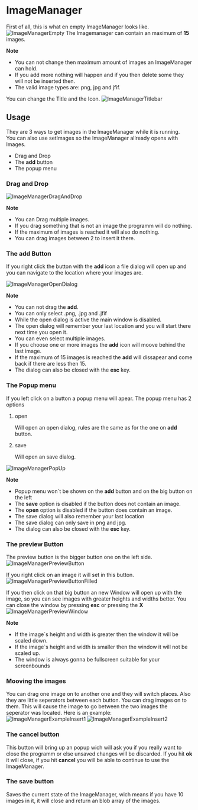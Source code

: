  # ImageManager

First of all, this is what en empty ImageManager looks like.
![ImageManagerEmpty](https://raw.githubusercontent.com/BBj-Plugins/ImageManager/master/docs/screenshots/ImageManagerEmpty.PNG)
The Imagemanager can contain an maximum of **15** images.


**Note**
- You can not change then maximum amount of images an ImageManager can hold.
- If you add more nothing will happen and if you then delete some they will not be inserted then.
- The valid image types are: png, jpg and jfif.
 
You can change the Title and the Icon.
![ImageManagerTitlebar](https://raw.githubusercontent.com/BBj-Plugins/ImageManager/master/docs/screenshots/ImageManagerTitlebar.PNG)

 ## Usage 
They are 3 ways to get images in the ImageManager while it is running. <br>
You can also use setImages so the ImageManager allready opens with Images.

- Drag and Drop
- The **add** button
- The popup menu
 
 ### Drag and Drop
![ImageManagerDragAndDrop](https://raw.githubusercontent.com/BBj-Plugins/ImageManager/master/docs/screenshots/ImageManagerDragAndDrop.jpg)

**Note**

- You can Drag multiple images.
- If you drag something that is not an image the programm will do nothing.
- If the maximum of images is reached it will also do nothing.
- You can drag images between 2 to insert it there.


 ### The **add** Button  
If you right click the button with the **add** icon a file dialog will open up and you can navigate to the location where your images are. 


![ImageManagerOpenDialog](https://raw.githubusercontent.com/BBj-Plugins/ImageManager/master/docs/screenshots/ImageManagerOpenDialog.PNG)


**Note** 


- You can not drag the **add**.
- You can only select .png, .jpg and .jfif
- While the open dialog is active the main window is disabled.
- The open dialog will remember your last location and you will start there next time you open it.
- You can even select multiple images.
- If you choose one or more images the **add** icon will moove behind the last image.
- If the maximum of 15 images is reached the **add** will dissapear and come back if there are less then 15.
- The dialog can also be closed with the **esc** key.


 ### The Popup menu
If you left click on a button a popup menu will apear.
The popup menu has 2 options


1. open


	Will open an open dialog, rules are the same as for the one on **add** button.
2. save


	Will open an save dialog.

 
![ImageManagerPopUp](https://raw.githubusercontent.com/BBj-Plugins/ImageManager/master/docs/screenshots/ImageManagerPopUp.jpg)

**Note**



- Popup menu won`t be shown on the **add** button and on the big button on the left
- The **save** option is disabled if the button does not contain an image.
- The **open** option is disabled if the button does contain an image.
- The save dialog will also remember your last location
- The save dialog can only save in png and jpg.
- The dialog can also be closed with the **esc** key.


 ### The preview Button
The preview button is the bigger button one on the left side.
![ImageManagerPreviewButton](https://raw.githubusercontent.com/BBj-Plugins/ImageManager/master/docs/screenshots/ImageManagerPreviewButton.jpg)


If you right click on an image it will set in this button.
![ImageManagerPreviewButtonFilled](https://raw.githubusercontent.com/BBj-Plugins/ImageManager/master/docs/screenshots/ImageManagerPreviewButtonFilled.jpg)


If you then click on that big button an new Window will open up with the image, so you can see images with greater heights and widths better.
You can close the window by pressing **esc** or pressing the **X**
![ImageManagerPreviewWindow](https://raw.githubusercontent.com/BBj-Plugins/ImageManager/master/docs/screenshots/ImageManagerPreviewWindow.jpg)


**Note** 


- If the image`s height and width is greater then the window it will be scaled down. 
- If the image`s height and width is smaller then the window it will not be scaled up. 
- The window is always gonna be fullscreen suitable for your screenbounds

 
 ### Mooving the images
You can drag one image on to another one and they will switch places.
Also they are little seperators between each button. 
You can drag images on to them. 
This will cause the image to go between the two images the seperator was located.
Here is an example:
![ImageManagerExampleInsert1](https://raw.githubusercontent.com/BBj-Plugins/ImageManager/master/docs/screenshots/ImageManagerExampleInsert1.jpg)
![ImageManagerExampleInsert2](https://raw.githubusercontent.com/BBj-Plugins/ImageManager/master/docs/screenshots/ImageManagerExampleInsert2.jpg)

 ### The cancel button
This button will bring up an popup wich will ask you if you really want to close the programm or else unsaved changes will be discarded.
If you hit **ok** it will close, if you hit **cancel** you will be able to continue to use the ImageManager.

 ### The save button 
Saves the current state of the ImageManager, wich means if you have 10 images in it, it will close and return an blob array of the images. 
